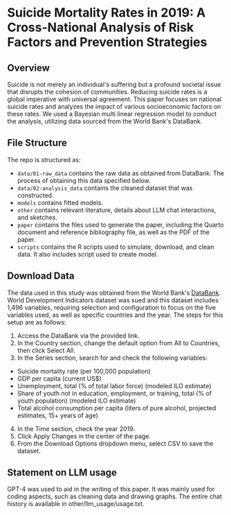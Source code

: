# Suicide Mortality Rates in 2019: A Cross-National Analysis of Risk Factors and Prevention Strategies

## Overview

Suicide is not merely an individual's suffering but a profound societal issue that disrupts the cohesion of communities. Reducing suicide rates is a global imperative with universal agreement. This paper focuses on national suicide rates and analyzes the impact of various socioeconomic factors on these rates.
We used a Bayesian multi linear regression model to conduct the analysis, utilizing data sourced from the World Bank's DataBank.


## File Structure

The repo is structured as:

-   `data/01-raw_data` contains the raw data as obtained from DataBank. The process of obtaining this data specified below.
-   `data/02-analysis_data` contains the cleaned dataset that was constructed.
-   `models` contains fitted models. 
-   `other` contains relevant literature, details about LLM chat interactions, and sketches.
-   `paper` contains the files used to generate the paper, including the Quarto document and reference bibliography file, as well as the PDF of the paper. 
-   `scripts` contains the R scripts used to simulate, download, and clean data. It also includes script used to create model.

## Download Data


The data used in this study was obtained from the World Bank's [DataBank](https://databank.worldbank.org/source/world-development-indicators#). World Development Indicators dataset was sued and this dataset includes 1,496 variables, requiring selection and configuration to focus on the five variables used, as well as specific countries and the year. The steps for this setup are as follows:

1. Access the DataBank via the provided link.
2. In the Country section, change the default option from All to Countries, then click Select All.
3. In the Series section, search for and check the following variables:
  - Suicide mortality rate (per 100,000 population)
  - GDP per capita (current US$)
  - Unemployment, total (% of total labor force) (modeled ILO estimate)
  - Share of youth not in education, employment, or training, total (% of youth population) (modeled ILO   estimate)
  - Total alcohol consumption per capita (liters of pure alcohol, projected estimates, 15+ years of age)
4. In the Time section, check the year 2019.
5. Click Apply Changes in the center of the page.
6. From the Download Options dropdown menu, select CSV to save the dataset.


## Statement on LLM usage

GPT-4 was used to aid in the writing of this paper. It was mainly used for coding aspects, such as cleaning data and drawing graphs. The entire chat history is available in other/llm_usage/usage.txt.